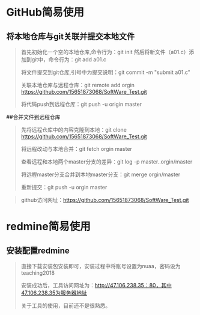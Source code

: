 # GitHub简易使用

## 将本地仓库与git关联并提交本地文件

> 首先初始化一个空的本地仓库,命令行为：git init
> 然后将新文件（a01.c）添加到git中，命令行为：git add    a01.c
> 
>将文件提交到git仓库,引号中为提交说明：git commit -m "submit a01.c"
> 
>关联本地仓库与远程仓库：git remote add orgin https://github.com/15651873068/SoftWare_Test.git
>
>将代码push到远程仓库：git push -u origin master

##合并文件到远程仓库

>先将远程仓库中的内容克隆到本地：git clone https://github.com/15651873068/SoftWare_Test.git
>
>将远程改动与本地合并：git fetch orgin master
>
>查看远程和本地两个master分支的差异：git log -p master..orgin/master
>
>将远程master分支合并到本地master分支：git merge orgin/master
>
>重新提交：git push -u orgin master

>
> github访问网址：https://github.com/15651873068/SoftWare_Test.git
>
# redmine简易使用

## 安装配置redmine

> 直接下载安装包安装即可，安装过程中将账号设置为nuaa，密码设为teaching2018
> 
>安装成功后，工具访问网址为：http://47.106.238.35：80，其中47.106.238.35为服务器地址  
> 
>关于工具的使用，目前还不是很熟悉。


